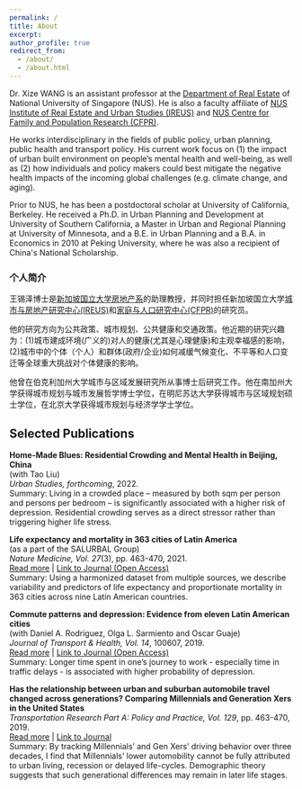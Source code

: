 ```yaml
---
permalink: /
title: About
excerpt: 
author_profile: true
redirect_from: 
  - /about/
  - /about.html
---
```


Dr. Xize WANG is an assistant professor at the [Department of Real Estate](https://bizfaculty.nus.edu.sg/faculty-details/?profId=672) of National University of Singapore (NUS). He is also a faculty affiliate of [NUS Institute of Real Estate and Urban Studies (IREUS)](https://ireus.nus.edu.sg/) and [NUS Centre for Family and Population Research (CFPR)](https://fass.nus.edu.sg/cfpr/). 

He works interdisciplinary in the fields of public policy, urban planning, public health and transport policy. His current work focus on (1) the impact of urban built environment on people’s mental health and well-being, as well as (2) how individuals and policy makers could best mitigate the negative health impacts of the incoming global challenges (e.g. climate change, and aging). 

Prior to NUS, he has been a postdoctoral scholar at University of California, Berkeley. He received a Ph.D. in Urban Planning and Development at University of Southern California, a Master in Urban and Regional Planning at University of Minnesota, and a B.E. in Urban Planning and a B.A. in Economics in 2010 at Peking University, where he was also a recipient of China's National Scholarship.

### 个人简介
王锡泽博士是[新加坡国立大学房地产系](https://bizfaculty.nus.edu.sg/faculty-details/?profId=672)的助理教授，并同时担任新加坡国立大学[城市与房地产研究中心(IREUS)](https://ireus.nus.edu.sg/)和[家庭与人口研究中心(CFPR)](https://fass.nus.edu.sg/cfpr/)的研究员。

他的研究方向为公共政策、城市规划、公共健康和交通政策。他近期的研究兴趣为：(1)城市建成环境(广义的)对人的健康(尤其是心理健康)和主观幸福感的影响，(2)城市中的个体（个人）和群体(政府/企业)如何减缓气候变化、不平等和人口变迁等全球重大挑战对个体健康的影响。

他曾在伯克利加州大学城市与区域发展研究所从事博士后研究工作。他在南加州大学获得城市规划与城市发展哲学博士学位，在明尼苏达大学获得城市与区域规划硕士学位，在北京大学获得城市规划与经济学学士学位。

## Selected Publications

**Home-Made Blues: Residential Crowding and Mental Health in Beijing, China**\
(with Tao Liu)\
<i>Urban Studies, forthcoming</i>, 2022.\
Summary: Living in a crowded place – measured by both sqm per person and persons per bedroom – is significantly associated with a higher risk of depression. Residential crowding serves as a direct stressor rather than triggering higher life stress. 


**Life expectancy and mortality in 363 cities of Latin America**\
(as a part of the SALURBAL Group)\
<i>Nature Medicine, Vol. 27</i>(3), pp. 463-470, 2021.\
[Read more](https://xizewang.github.io/publication/2021-01-25-natmed-lac-mortality) \|  [Link to Journal (Open Access)](https://www.nature.com/articles/s41591-020-01214-4)\
Summary: Using a harmonized dataset from multiple sources, we describe variability and predictors of life expectancy and proportionate mortality in 363 cities across nine Latin American countries.

**Commute patterns and depression: Evidence from eleven Latin American cities**\
(with Daniel A. Rodriguez, Olga L. Sarmiento and Oscar Guaje)\
<i>Journal of Transport & Health, Vol. 14</i>, 100607, 2019.\
[Read more](https://xizewang.github.io/publication/2019-09-05-jth-depression-caf) \|  [Link to Journal (Open Access)](https://doi.org/10.1016/j.jth.2019.100607)\
Summary: Longer time spent in one’s journey to work - especially time in traffic delays - is associated with higher probability of depression.

**Has the relationship between urban and suburban automobile travel changed across generations? Comparing Millennials and Generation Xers in the United States**\
<i>Transportation Research Part A: Policy and Practice, Vol. 129</i>, pp. 463-470, 2019.\
[Read more](https://xizewang.github.io/publication/2019-08-20-tra-nhts) \|  [Link to Journal](https://doi.org/10.1016/j.tra.2019.08.012)\
Summary: By tracking Millennials’ and Gen Xers’ driving behavior over three decades, I find that Millennials’ lower automobility cannot be fully attributed to urban living, recession or delayed life-cycles. Demographic theory suggests that such generational differences may remain in later life stages.


